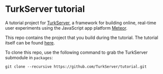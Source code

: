 # TurkServer tutorial

A tutorial project for
[TurkServer](https://github.com/HarvardEconCS/turkserver-meteor), a
framework for building online, real-time user experiments using the
JavaScript app platform [Meteor](https://www.meteor.com/).

This repo contains the project that you build during the tutorial. The
tutorial itself can be found [here][tutorial].

[tutorial]: http://turkserver.readthedocs.io/en/latest/examples/tutorial.html

To clone this repo, use the following command to grab the TurkServer
submodule in `packages`:

```
git clone --recursive https://github.com/TurkServer/tutorial.git
```
